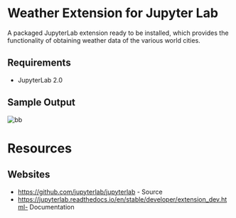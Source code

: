 # Weather Extension for Jupyter Lab

A packaged JupyterLab extension ready to be installed, which provides the functionality of obtaining weather data of the various world cities.

## Requirements

* JupyterLab 2.0

## Sample Output

![bb](https://github.com/rishabhgoyal992/SWAN-Tasks/Task-2/Weather-Extension/style/captured.gif)

# Resources

## Websites
- https://github.com/jupyterlab/jupyterlab - Source
- https://jupyterlab.readthedocs.io/en/stable/developer/extension_dev.html- Documentation
